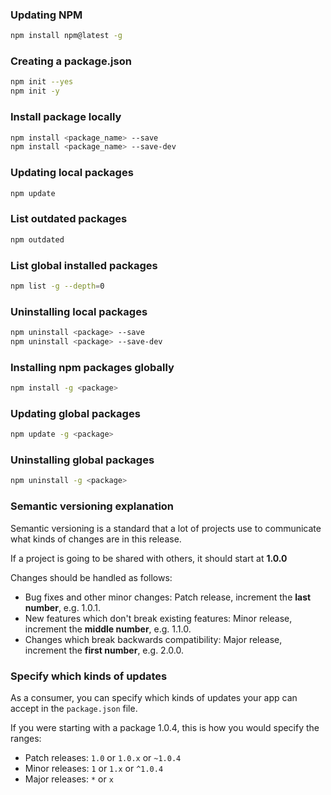 ### Updating NPM

``` bash
npm install npm@latest -g
```

### Creating a package.json

``` bash
npm init --yes
npm init -y
```

### Install package locally

``` bash
npm install <package_name> --save
npm install <package_name> --save-dev
```

### Updating local packages

``` bash
npm update
```

### List outdated packages

``` bash
npm outdated
```

### List global installed packages

``` bash
npm list -g --depth=0
```

### Uninstalling local packages

``` bash
npm uninstall <package> --save
npm uninstall <package> --save-dev
```

### Installing npm packages globally

``` bash
npm install -g <package>
```

### Updating global packages

``` bash
npm update -g <package>
```

### Uninstalling global packages

``` bash
npm uninstall -g <package>
```

### Semantic versioning explanation

Semantic versioning is a standard that a lot of projects use to communicate what kinds of changes are in this release.

If a project is going to be shared with others, it should start at __1.0.0__

Changes should be handled as follows:

- Bug fixes and other minor changes: Patch release, increment the __last number__, e.g. 1.0.1.
- New features which don't break existing features: Minor release, increment the __middle number__, e.g. 1.1.0.
- Changes which break backwards compatibility: Major release, increment the __first number__, e.g. 2.0.0.

### Specify which kinds of updates

As a consumer, you can specify which kinds of updates your app can accept in the `package.json` file.

If you were starting with a package 1.0.4, this is how you would specify the ranges:
* Patch releases: `1.0` or `1.0.x` or `~1.0.4`
* Minor releases: `1` or `1.x` or `^1.0.4`
* Major releases: `*` or `x`